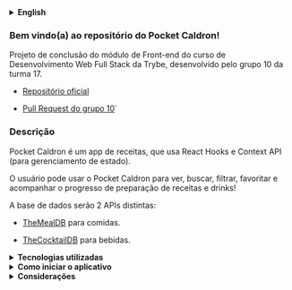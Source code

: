 <details>
<summary><strong>English</strong></summary><br />

### Welcome to Pocket Caldron's repository!

Front-end module conclusion project for Trybe's Full Stack Web Development course, developed by team 10, class 17.

- [Official repository](https://github.com/tryber/sd-017-project-recipes-app)

- [Team 10 Pull Request](https://github.com/tryber/sd-017-project-recipes-app/pull/1323)
  
### Description
  
Pocket Caldron is a recipes app, that uses React Hooks and Context API (for state management).

Users can use Pocket Caldron to see, search, filter, favorite and follow foods and drinks recipes preparation progress!

Database consumes 02 API endpoints:

- [TheMealDB](https://www.themealdb.com/api.php) for foods.

- [TheCocktailDB](https://www.thecocktaildb.com/api.php) for drinks.
  

### Used tecnologies
  
- JavaScript.
- React.
- CSS.
- HTML.
 
### How to run the app

1. Clone the repository.

- `git clone git@github.com:FernandoCavalcantii/Recipes-App.git`
  
2. Enter in the folder you just cloned.
  
- `cd Pocket-Caldron`

3. Install dependencies.
  
- `npm install`

4. Start.
  
- `npm start`


### Considerations

<p align="justify">

The project was developed in team. It was essential to adopt agile methodology to optimize the team's tasks execution. We used Kanban, in conjunction with Trello, to do the project management. We exercised and developed our communication, cooperation and organization, in a context similar to what is experiencied in the labor market, which was an very enriching experience.

</p>

</details>

### Bem vindo(a) ao repositório do Pocket Caldron!

Projeto de conclusão do módulo de Front-end do curso de Desenvolvimento Web Full Stack da Trybe, desenvolvido pelo grupo 10 da turma 17.

- [Repositório oficial](https://github.com/tryber/sd-017-project-recipes-app)

- [Pull Request do grupo 10](https://github.com/tryber/sd-017-project-recipes-app/pull/1323)`

### Descrição

Pocket Caldron é um app de receitas, que usa React Hooks e Context API (para gerenciamento de estado).

O usuário pode usar o Pocket Caldron para ver, buscar, filtrar, favoritar e acompanhar o progresso de preparação de receitas e drinks!

A base de dados serão 2 APIs distintas:

- [TheMealDB](https://www.themealdb.com/api.php) para comidas.

- [TheCocktailDB](https://www.thecocktaildb.com/api.php) para bebidas.
  
</details>

<details>
<summary><strong>Tecnologias utilizadas</strong></summary><br />
  
- JavaScript.
- React.
- CSS.
- HTML.
  
</details>

<details>
  <summary><strong>Como iniciar o aplicativo</strong></summary><br />

  1. Clone o repositório.

  - `git clone git@github.com:FernandoCavalcantii/Recipes-App.git`
  
  2. Entra na pasta clonada.
  
  - `cd Pocket-Caldron`

  3. Instale as dependências.

  - `npm install`

  4. Iniciar.
  
  - `npm start`
</details>

</details>

<details>
<summary><strong>Considerações</strong></summary><br />

<p align="justify">
Foi um projeto elaborado em equipe. Foi fundamental adotar metodologia ágil para otimizar a execução de tarefas do time. Utilizamos o Kanban, em conjunto com o Trello, para fazer o gerenciamento de projeto. Exercitamos e desenvolvemos nossa comunicação, cooperação e organização, em um contexto similar ao vivenciado no mercado de trabalho, o que foi uma experiência muito engrandecedora.
</p>
</details>
